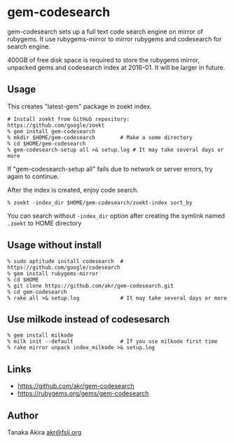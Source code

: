 # gem-codesearch

gem-codesearch sets up a full text code search engine on mirror of rubygems.
It use rubygems-mirror to mirror rubygems and codesearch for search engine.

400GB of free disk space is required to store the rubygems mirror,
unpacked gems and codesearch index at 2016-01.
It will be larger in future.

## Usage

This creates "latest-gem" package in zoekt index.

    # Install zoekt from GitHub repository: https://github.com/google/zoekt 
    % gem install gem-codesearch
    % mkdir $HOME/gem-codesearch        # Make a some directory
    % cd $HOME/gem-codesearch
    % gem-codesearch-setup all >& setup.log # It may take several days or more

If "gem-codesearch-setup all" fails due to network or server errors,
try again to continue.

After the index is created, enjoy code search.

    % zoekt -index_dir $HOME/gem-codesearch/zoekt-index sort_by

You can search without `-index_dir` option after creating the symlink
named `.zoekt` to HOME directory

## Usage without install

    % sudo aptitude install codesearch  # https://github.com/google/codesearch
    % gem install rubygems-mirror
    % cd $HOME
    % git clone https://github.com/akr/gem-codesearch.git
    % cd gem-codesearch
    % rake all >& setup.log             # It may take several days or more

## Use milkode instead of codesesarch

    % gem install milkode
    % milk init --default               # If you use milkode first time
    % rake mirror unpack index_milkode >& setup.log

## Links

- https://github.com/akr/gem-codesearch
- https://rubygems.org/gems/gem-codesearch

## Author

Tanaka Akira
akr@fsij.org

